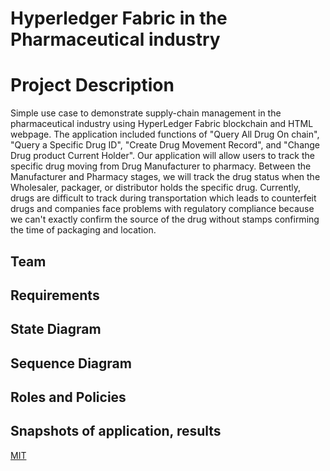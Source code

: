 # Hyperledger Fabric in the Pharmaceutical industry

# Project Description

Simple use case to demonstrate supply-chain management in the pharmaceutical industry using HyperLedger Fabric blockchain and HTML webpage. 
The application included functions of "Query All Drug On chain", "Query a Specific Drug ID", "Create Drug Movement Record", and "Change Drug product Current Holder".
Our application will allow users to track the specific drug moving from Drug Manufacturer to pharmacy. Between the Manufacturer and Pharmacy stages, we will track the drug
status when the Wholesaler, packager, or distributor holds the specific drug. Currently, drugs are difficult to track during transportation which leads to counterfeit drugs
and companies face problems with regulatory compliance because we can't exactly confirm the source of the drug without stamps confirming the time of packaging and  location.


## Team


## Requirements


## State Diagram


## Sequence Diagram


## Roles and Policies


## Snapshots of application, results

[MIT](https://choosealicense.com/licenses/mit/)
